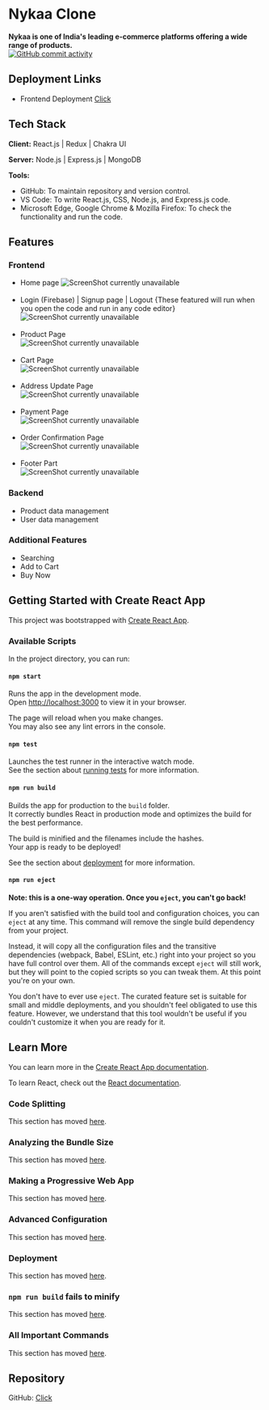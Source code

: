 # Nykaa Clone

<!-- <div style="display: flex; justify-content: center; align-items: center;">
  <img style="border-radius: 10px" src="https://cdn.iconscout.com/icon/free/png-256/free-nykaa-3384872-2822953.png?f=webp&w=256" alt="Nykaa logo">
</div> -->

**Nykaa is one of India's leading e-commerce platforms offering a wide range of products.**<br>
[![GitHub commit activity](https://img.shields.io/github/commit-activity/m/mihirdas77/Nykaa-Clone-React.svg)](https://github.com/mihirdas77/Nykaa-Clone-React.git)
## Deployment Links
- Frontend Deployment [Click](https://nykaa-clone-react-mihir-chi.vercel.app/)

## Tech Stack

**Client:** React.js | Redux | Chakra UI 

**Server:** Node.js | Express.js | MongoDB  

**Tools:** 
- GitHub: To maintain repository and version control.
- VS Code: To write React.js, CSS, Node.js, and Express.js code.
- Microsoft Edge, Google Chrome & Mozilla Firefox: To check the functionality and run the code.

## Features

### Frontend
- Home page
  ![ScreenShot currently unavailable](https://i.postimg.cc/3J5c7Hjm/home.png)<br><br>
- Login (Firebase) | Signup page | Logout {These featured will run when you open the code and run in any code editor}<br>
  ![ScreenShot currently unavailable](https://i.postimg.cc/nV733P8z/signup.png)<br><br>
- Product Page<br>
  ![ScreenShot currently unavailable](https://i.postimg.cc/d0LBrWmJ/product.png)<br><br>
- Cart Page<br>
  ![ScreenShot currently unavailable](https://i.postimg.cc/3wVZBgnm/add-to-cart.png) <br><br>
- Address Update Page<br>
  ![ScreenShot currently unavailable](https://i.postimg.cc/66dhr4R4/location.png)<br><br>
- Payment Page<br>
  ![ScreenShot currently unavailable](https://i.postimg.cc/ZK4xVYF7/payment.png)<br><br>
- Order Confirmation Page<br>
  ![ScreenShot currently unavailable](https://i.postimg.cc/bwvHf651/confirm.png)<br><br>
- Footer Part<br>
  ![ScreenShot currently unavailable](https://i.postimg.cc/y8wJpvC1/Screenshot-2024-06-07-195550.png)

### Backend
- Product data management
- User data management

### Additional Features
- Searching 
- Add to Cart
- Buy Now

## Getting Started with Create React App

This project was bootstrapped with [Create React App](https://github.com/facebook/create-react-app).

### Available Scripts

In the project directory, you can run:

#### `npm start`
Runs the app in the development mode.\
Open [http://localhost:3000](http://localhost:3000) to view it in your browser.

The page will reload when you make changes.\
You may also see any lint errors in the console.

#### `npm test`
Launches the test runner in the interactive watch mode.\
See the section about [running tests](https://facebook.github.io/create-react-app/docs/running-tests) for more information.

#### `npm run build`
Builds the app for production to the `build` folder.\
It correctly bundles React in production mode and optimizes the build for the best performance.

The build is minified and the filenames include the hashes.\
Your app is ready to be deployed!

See the section about [deployment](https://facebook.github.io/create-react-app/docs/deployment) for more information.

#### `npm run eject`
**Note: this is a one-way operation. Once you `eject`, you can't go back!**

If you aren't satisfied with the build tool and configuration choices, you can `eject` at any time. This command will remove the single build dependency from your project.

Instead, it will copy all the configuration files and the transitive dependencies (webpack, Babel, ESLint, etc.) right into your project so you have full control over them. All of the commands except `eject` will still work, but they will point to the copied scripts so you can tweak them. At this point you're on your own.

You don't have to ever use `eject`. The curated feature set is suitable for small and middle deployments, and you shouldn't feel obligated to use this feature. However, we understand that this tool wouldn't be useful if you couldn't customize it when you are ready for it.

## Learn More

You can learn more in the [Create React App documentation](https://facebook.github.io/create-react-app/docs/getting-started).

To learn React, check out the [React documentation](https://reactjs.org/).

### Code Splitting
This section has moved [here](https://facebook.github.io/create-react-app/docs/code-splitting).

### Analyzing the Bundle Size
This section has moved [here](https://facebook.github.io/create-react-app/docs/analyzing-the-bundle-size).

### Making a Progressive Web App
This section has moved [here](https://facebook.github.io/create-react-app/docs/making-a-progressive-web-app).

### Advanced Configuration
This section has moved [here](https://facebook.github.io/create-react-app/docs/advanced-configuration).

### Deployment
This section has moved [here](https://facebook.github.io/create-react-app/docs/deployment).

### `npm run build` fails to minify
This section has moved [here](https://facebook.github.io/create-react-app/docs/troubleshooting#npm-run-build-fails-to-minify).

### All Important Commands
This section has moved [here](https://drive.google.com/file/d/1OAHaUUSvkKwBr6oF_1NyR6wUKWgxucB1/view?usp=sharing).

## Repository
GitHub: [Click](https://github.com/mihirdas77/Nykaa-Clone-React.git)
